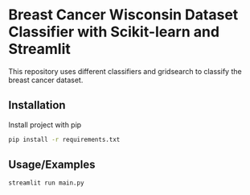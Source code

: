 
# Breast Cancer Wisconsin Dataset Classifier with Scikit-learn and Streamlit

This repository uses different classifiers and gridsearch to classify the breast cancer dataset.


## Installation

Install project with pip

```bash
pip install -r requirements.txt
```
    
## Usage/Examples

```bash
streamlit run main.py
```

